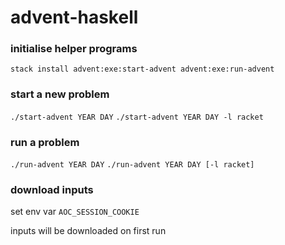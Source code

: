 # advent-haskell

### initialise helper programs
`stack install advent:exe:start-advent advent:exe:run-advent`

### start a new problem
`./start-advent YEAR DAY`
`./start-advent YEAR DAY -l racket`

### run a problem
`./run-advent YEAR DAY`
`./run-advent YEAR DAY [-l racket]`

### download inputs
set env var `AOC_SESSION_COOKIE`

inputs will be downloaded on first run
